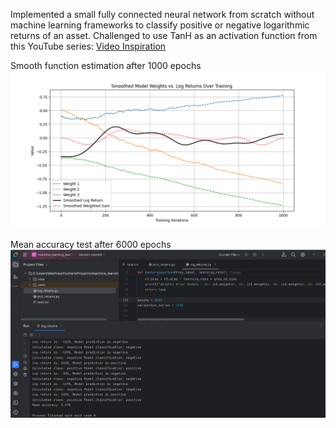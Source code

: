 Implemented a small fully connected neural network from scratch without machine learning frameworks to classify positive or negative logarithmic returns of an asset.
Challenged to use TanH as an activation function from this YouTube series: [Video Inspiration](https://www.youtube.com/watch?v=Vx9uy_iAo-A&list=PLaXsBdJZLRmXC1uFWqh7l_q-468vq-tDq&index=6)

Smooth function estimation after 1000 epochs
![Figure displaying the function results](Figure_1.png)

Mean accuracy test after 6000 epochs
![Screenshot of IDE showing accuracy results after 6000 epochs](Live_test.png)

